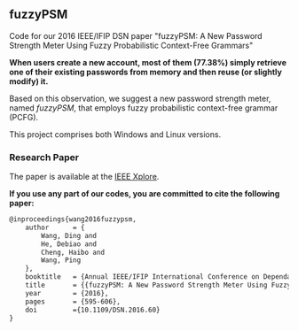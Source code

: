 ## fuzzyPSM
Code for our 2016 IEEE/IFIP DSN paper "fuzzyPSM: A New Password Strength Meter Using Fuzzy Probabilistic Context-Free Grammars"

**When users create a new account, most of them (77.38%) simply retrieve one of their existing passwords from memory and then reuse (or slightly modify) it.**

Based on this observation, we suggest a new password strength meter, named *fuzzyPSM*, that employs fuzzy probabilistic context-free grammar (PCFG). 

This project comprises both Windows and Linux versions.

### Research Paper

The paper is available at the [IEEE Xplore](https://ieeexplore.ieee.org/document/7579775).

<b>If you use any part of our codes, you are committed to cite the following paper:</b>

```latex
@inproceedings{wang2016fuzzypsm,
    author      = {
        Wang, Ding and 
        He, Debiao and 
        Cheng, Haibo and 
        Wang, Ping
    },
    booktitle   = {Annual IEEE/IFIP International Conference on Dependable Systems and Networks (DSN)},
    title       = {{fuzzyPSM: A New Password Strength Meter Using Fuzzy Probabilistic Context-Free Grammars}},
    year        = {2016},
    pages       = {595-606},
    doi         ={10.1109/DSN.2016.60}
}
```
